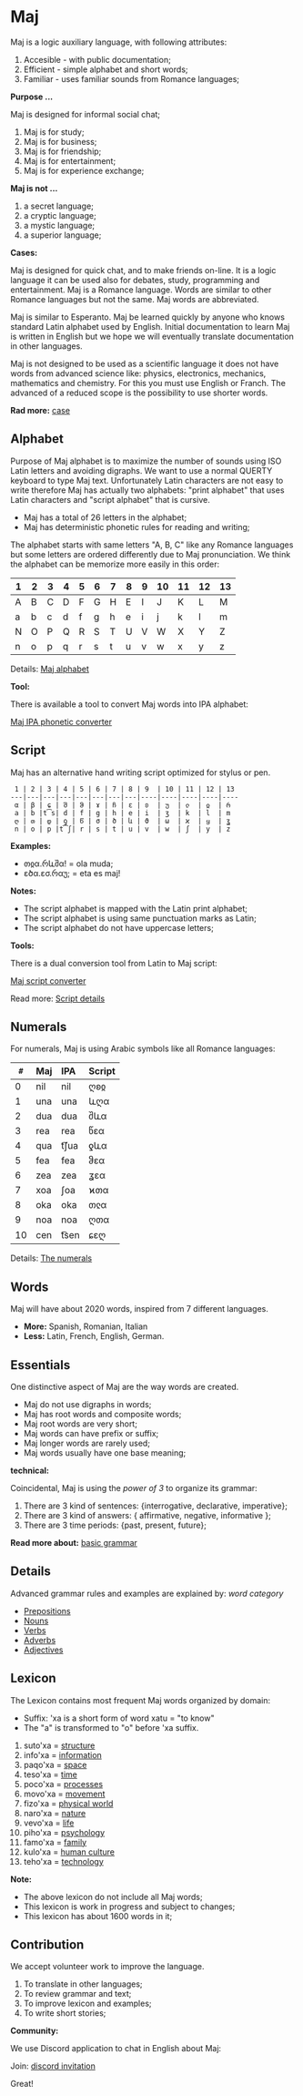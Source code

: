 # Maj

Maj is a logic auxiliary language, with following attributes:

1. Accesible - with public documentation;
2. Efficient - simple alphabet and short words;
3. Familiar  - uses  familiar sounds from Romance languages;

**Purpose ...**

Maj is designed for informal social chat;

1. Maj is for study;
2. Maj is for business;
3. Maj is for friendship;
4. Maj is for entertainment;
5. Maj is for experience exchange;

**Maj is not ...**

1. a secret language;
1. a cryptic language;
1. a mystic language;
1. a superior language;


**Cases:**

Maj is designed for quick chat, and to make friends on-line. It is a logic language it can be used also for debates, study, programming and entertainment. Maj is a Romance language. Words are similar to other Romance languages but not the same. Maj words are abbreviated. 

Maj is similar to Esperanto. Maj be learned quickly by anyone who knows standard Latin alphabet used by English. Initial documentation to learn Maj is written in English but we hope we will eventually  translate documentation in other languages.

Maj is not designed to be used as a scientific language it does not have words from advanced science like: physics, electronics, mechanics, mathematics and chemistry. For this you must use English or Franch. The advanced of a reduced scope is the possibility to use shorter words.

**Rad more:** [case](case.md)

## Alphabet

Purpose of Maj alphabet is to maximize the number of sounds using ISO Latin letters and avoiding digraphs. We want to use a normal QUERTY keyboard to type Maj text. Unfortunately Latin characters are not easy to write therefore Maj has actually two alphabets: "print alphabet" that uses Latin characters and "script alphabet" that is cursive.

* Maj has a total of 26 letters in the alphabet;
* Maj has deterministic phonetic rules for reading and writing;

The alphabet starts with same letters "A, B, C" like any Romance languages but some letters are ordered differently due to Maj pronunciation. We think the alphabet can be memorize more easily in this order: 

 1 | 2 | 3 | 4 | 5 | 6 | 7 | 8 | 9  | 10 | 11 | 12 | 13   
---|---|---|---|---|---|---|---|----|----|----|----|----
 A | B | C | D | F | G | H | E | I  | J  | K  | L  | M  
 a | b | c | d | f | g | h | e | i  | j  | k  | l  | m  
 N | O | P | Q | R | S | T | U | V  | W  | X  | Y  | Z 
 n | o | p | q | r | s | t | u | v  | w  | x  | y  | z 

Details: [Maj alphabet](alphabet.md)

**Tool:** 

There is available a tool to convert Maj words into IPA alphabet:

[Maj IPA phonetic converter](https://lingojam.com/MajIPA)


## Script

Maj has an alternative hand writing script optimized for stylus or pen.

```
 1 | 2 | 3 | 4 | 5 | 6 | 7 | 8 | 9  | 10 | 11 | 12 | 13   
---|---|---|---|---|---|---|---|----|----|----|----|----
 α | β | ɕ | შ | ჵ | ɤ | ჩ | ɛ | ʚ  | უ  | ჺ  | ჲ  | რ  
 a | b |t͡s| d | f | g | h | e | i  | ʒ  | k  | l  | m  
 ღ | თ | დ | ƍ | წ | σ | ծ | և | ϑ  | ω  | ϰ  | ყ  | ʓ  
 n | o | p |t͡ʃ| r | s | t | u | v  | w  | ʃ  | y  | z 
```

**Examples:**

* თჲα.რևშα!   = ola muda;
* ɛծα.ɛσ.რαუ; = eta es maj!

**Notes:**

* The script alphabet is mapped with the Latin print alphabet;
* The script alphabet is using same punctuation marks as Latin;
* The script alphabet do not have uppercase letters;

**Tools:**

There is a dual conversion tool from Latin to Maj script:

[Maj script converter](https://lingojam.com/MajScript)

Read more: [Script details](script.md)

## Numerals

For numerals, Maj is using Arabic symbols like all Romance languages:

|`#`| Maj  | IPA   | Script|
|---|:-----|:------|:------|
| 0 | nil  | nil   | ღʚჲ   |
| 1 | una  | una   | ևღα   |
| 2 | dua  | dua   | შևα   |
| 3 | rea  | rea   | წɛα   |
| 4 | qua  | t͡ʃua | ƍևα   |
| 5 | fea  | fea   | ჵɛα   |
| 6 | zea  | zea   | ʓɛα   |
| 7 | xoa  | ʃoa   | ϰთα   |
| 8 | oka  | oka   | თჺα   |
| 9 | noa  | noa   | ღთα   |
| 10| cen  | t͡sen | ɕɛღ   |

Details: [The numerals](numerals.md)

## Words

Maj will have about 2020 words, inspired from 7 different languages.

* **More:** Spanish, Romanian, Italian 
* **Less:** Latin, French, English, German.


## Essentials

One distinctive aspect of Maj are the way words are created.

* Maj do not use digraphs in words;
* Maj has root words and composite words;
* Maj root words are very short;
* Maj words can have prefix or suffix;
* Maj longer words are rarely used;
* Maj words usually have one base meaning;

**technical:**

Coincidental, Maj is using the _power of 3_ to organize its grammar:

1. There are 3 kind of sentences: {interrogative, declarative, imperative};
1. There are 3 kind of answers: { affirmative, negative, informative };
1. There are 3 time periods: {past, present, future};

**Read more about:** [basic grammar](basic.md)

## Details

Advanced grammar rules and examples are explained by:  _word category_

* [Prepositions](preposition.md)
* [Nouns](nouns.md)
* [Verbs](verbs.md)
* [Adverbs](adverbs.md)
* [Adjectives](adjectives.md)

## Lexicon

The Lexicon contains most frequent Maj words organized by domain:

* Suffix: 'xa is a short form of word xatu = "to know"
* The "a" is transformed to "o" before 'xa suffix.

1. suto'xa = [structure](words/structure.md)
1. info'xa = [information](words/information.md)
1. paqo'xa = [space](words/space.md)
1. teso'xa = [time](words/time.md)
1. poco'xa = [processes](words/processes.md)
1. movo'xa = [movement](words/movement.md)
1. fizo'xa = [physical world](words/physical_world.md)
1. naro'xa = [nature](words/nature.md)
1. vevo'xa = [life](words/life.md)
1. piho'xa = [psychology](words/psychology.md)
1. famo'xa = [family](words/family.md)
1. kulo'xa = [human culture](words/human_culture.md)
1. teho'xa = [technology](words/technology.md)

**Note:**

* The above lexicon do not include all Maj words;
* This lexicon is work in progress and subject to changes;
* This lexicon has about 1600 words in it;

## Contribution

We accept volunteer work to improve the language.

1. To translate in other languages;
2. To review grammar and text;
3. To improve lexicon and examples;
4. To write short stories;

**Community:**

We use Discord application to chat in English about Maj: 

Join: [discord invitation](https://discordapp.com/invite/CQWx8xc)

Great!
